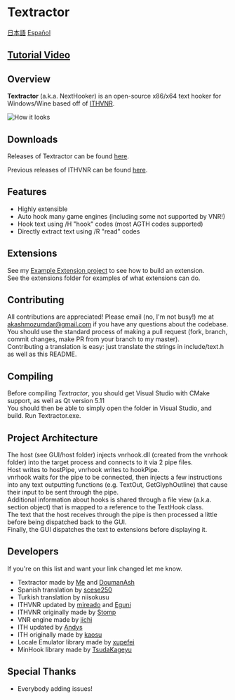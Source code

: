 # Textractor

[日本語](https://github.com/Artikash/Textractor/blob/master/README_JP.md) [Español](https://github.com/Artikash/Textractor/blob/master/README_ES.md)

## [Tutorial Video](https://youtu.be/eecEOacF6mw)

## Overview

**Textractor** (a.k.a. NextHooker) is an open-source x86/x64 text hooker for Windows/Wine based off of [ITHVNR](http://www.hongfire.com/forum/showthread.php/438331-ITHVNR-ITH-with-the-VNR-engine).<br>

![How it looks](https://media.discordapp.net/attachments/330538905072041994/539414661796200448/unknown.png?width=1072&height=398)

## Downloads

Releases of Textractor can be found [here](https://github.com/Artikash/Textractor/releases).

Previous releases of ITHVNR can be found [here](https://github.com/mireado/ITHVNR/releases).

## Features

- Highly extensible
- Auto hook many game engines (including some not supported by VNR!)
- Hook text using /H "hook" codes (most AGTH codes supported)
- Directly extract text using /R "read" codes

## Extensions

See my [Example Extension project](https://github.com/Artikash/ExampleExtension) to see how to build an extension.<br>
See the extensions folder for examples of what extensions can do. 

## Contributing

All contributions are appreciated! Please email (no, I'm not busy!) me at akashmozumdar@gmail.com if you have any questions about the codebase.<br>
You should use the standard process of making a pull request (fork, branch, commit changes, make PR from your branch to my master).<br>
Contributing a translation is easy: just translate the strings in include/text.h as well as this README.

## Compiling

Before compiling *Textractor*, you should get Visual Studio with CMake support, as well as Qt version 5.11<br>
You should then be able to simply open the folder in Visual Studio, and build. Run Textractor.exe.

## Project Architecture

The host (see GUI/host folder) injects vnrhook.dll (created from the vnrhook folder) into the target process and connects to it via 2 pipe files.<br>
Host writes to hostPipe, vnrhook writes to hookPipe.<br>
vnrhook waits for the pipe to be connected, then injects a few instructions into any text outputting functions (e.g. TextOut, GetGlyphOutline) that cause their input to be sent through the pipe.<br>
Additional information about hooks is shared through a file view (a.k.a. section object) that is mapped to a reference to the TextHook class.<br>
The text that the host receives through the pipe is then processed a little before being dispatched back to the GUI.<br>
Finally, the GUI dispatches the text to extensions before displaying it.

## Developers

If you're on this list and want your link changed let me know.
- Textractor made by [Me](https://github.com/Artikash) and [DoumanAsh](https://github.com/DoumanAsh)
- Spanish translation by [scese250](https://github.com/scese250)
- Turkish translation by niisokusu
- ITHVNR updated by [mireado](https://github.com/mireado) and [Eguni](https://github.com/Eguni)
- ITHVNR originally made by [Stomp](http://www.hongfire.com/forum/member/325894-stomp)
- VNR engine made by [jichi](https://archive.is/prJwr)
- ITH updated by [Andys](https://github.com/AndyScull)
- ITH originally made by [kaosu](http://www.hongfire.com/forum/member/562651-kaosu)
- Locale Emulator library made by [xupefei](https://github.com/xupefei)
- MinHook library made by [TsudaKageyu](https://github.com/TsudaKageyu)

## Special Thanks

- Everybody adding issues!
